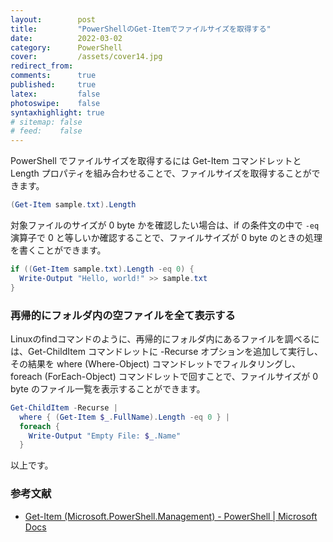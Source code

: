 ```yaml
---
layout:        post
title:         "PowerShellのGet-Itemでファイルサイズを取得する"
date:          2022-03-02
category:      PowerShell
cover:         /assets/cover14.jpg
redirect_from:
comments:      true
published:     true
latex:         false
photoswipe:    false
syntaxhighlight: true
# sitemap: false
# feed:    false
---
```


PowerShell でファイルサイズを取得するには Get-Item コマンドレットと Length プロパティを組み合わせることで、ファイルサイズを取得することができます。

```powershell
(Get-Item sample.txt).Length
```

対象ファイルのサイズが 0 byte かを確認したい場合は、if の条件文の中で `-eq` 演算子で 0 と等しいか確認することで、ファイルサイズが 0 byte のときの処理を書くことができます。

```powershell
if ((Get-Item sample.txt).Length -eq 0) {
  Write-Output "Hello, world!" >> sample.txt
}
```

### 再帰的にフォルダ内の空ファイルを全て表示する

Linuxのfindコマンドのように、再帰的にフォルダ内にあるファイルを調べるには、Get-ChildItem コマンドレットに -Recurse オプションを追加して実行し、その結果を where (Where-Object) コマンドレットでフィルタリングし、foreach (ForEach-Object) コマンドレットで回すことで、ファイルサイズが 0 byte のファイル一覧を表示することができます。

```powershell
Get-ChildItem -Recurse |
  where { (Get-Item $_.FullName).Length -eq 0 } |
  foreach {
    Write-Output "Empty File: $_.Name"
  }
```

以上です。

### 参考文献
- [Get-Item (Microsoft.PowerShell.Management) - PowerShell \| Microsoft Docs](https://docs.microsoft.com/ja-jp/powershell/module/microsoft.powershell.management/get-item)
